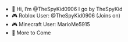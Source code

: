 - 👋 Hi, I’m @TheSpyKid0906 I go by TheSpyKid
- 🎮 Roblox User: @TheSpyKid0906 (Joins on)
- 🎮 Minecraft User: MarioMe5915
- 👀 More to Come

<!---
TheSpyKid0906/TheSpyKid0906 is a ✨ special ✨ repository because its `README.md` (this file) appears on your GitHub profile.
You can click the Preview link to take a look at your changes.
--->
